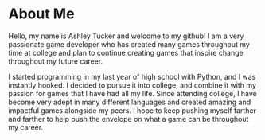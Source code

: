 # About Me

Hello, my name is Ashley Tucker and welcome to my github! I am a very passionate game developer who has created many games throughout my time at college and plan to continue creating games that inspire change throughout my future career.

I started programming in my last year of high school with Python, and I was instantly hooked. I decided to pursue it into college, and combine it with my passion for games that I have had all my life. Since attending college, I have become very adept in many different languages and created amazing and impactful games alongside my peers. I hope to keep pushing myself farther and farther to help push the envelope on what a game can be throughout my career. 

<!--
**tuck38/tuck38** is a ✨ _special_ ✨ repository because its `README.md` (this file) appears on your GitHub profile.

Here are some ideas to get you started:

- 🔭 I’m currently working on ...
- 🌱 I’m currently learning ...
- 👯 I’m looking to collaborate on ...
- 🤔 I’m looking for help with ...
- 💬 Ask me about ...
- 📫 How to reach me: ...
- 😄 Pronouns: ...
- ⚡ Fun fact: ...
-->

